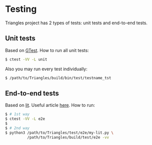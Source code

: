 # Testing

Triangles project has 2 types of tests: unit tests and end-to-end tests.

## Unit tests

Based on [GTest](https://google.github.io/googletest/). How to run all unit tests:

```bash
$ ctest -VV -L unit
```

Also you may run every test individually:

```bash
$ /path/to/Triangles/build/bin/test/testname_tst
```

## End-to-end tests

Based on [lit](https://llvm.org/docs/CommandGuide/lit.html).
Useful article [here](https://medium.com/@mshockwave/using-llvm-lit-out-of-tree-5cddada85a78).
How to run:

```bash
$ # 1st way
$ ctest -VV -L e2e
$
$ # 2nd way
$ python3 /path/to/Triangles/test/e2e/my-lit.py \
          /path/to/Triangles/build/test/e2e -vv
```
